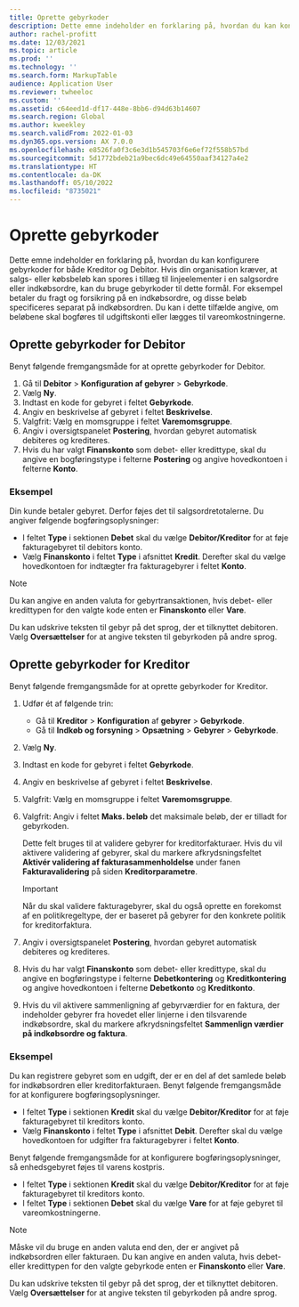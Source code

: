 ```yaml
---
title: Oprette gebyrkoder
description: Dette emne indeholder en forklaring på, hvordan du kan konfigurere gebyrkoder for både Kreditor og Debitor.
author: rachel-profitt
ms.date: 12/03/2021
ms.topic: article
ms.prod: ''
ms.technology: ''
ms.search.form: MarkupTable
audience: Application User
ms.reviewer: twheeloc
ms.custom: ''
ms.assetid: c64eed1d-df17-448e-8bb6-d94d63b14607
ms.search.region: Global
ms.author: kweekley
ms.search.validFrom: 2022-01-03
ms.dyn365.ops.version: AX 7.0.0
ms.openlocfilehash: e8526fa0f3c6e3d1b545703f6e6ef72f558b57bd
ms.sourcegitcommit: 5d1772bdeb21a9bec6dc49e64550aaf34127a4e2
ms.translationtype: HT
ms.contentlocale: da-DK
ms.lasthandoff: 05/10/2022
ms.locfileid: "8735021"
---
```

# <a name="create-charges-codes"></a>Oprette gebyrkoder

Dette emne indeholder en forklaring på, hvordan du kan konfigurere gebyrkoder for både Kreditor og Debitor. Hvis din organisation kræver, at salgs- eller købsbeløb kan spores i tillæg til linjeelementer i en salgsordre eller indkøbsordre, kan du bruge gebyrkoder til dette formål. For eksempel betaler du fragt og forsikring på en indkøbsordre, og disse beløb specificeres separat på indkøbsordren. Du kan i dette tilfælde angive, om beløbene skal bogføres til udgiftskonti eller lægges til vareomkostningerne.

## <a name="set-up-charges-codes-for-accounts-receivable"></a>Oprette gebyrkoder for Debitor

Benyt følgende fremgangsmåde for at oprette gebyrkoder for Debitor.

1. Gå til **Debitor** &gt; **Konfiguration af gebyrer** &gt; **Gebyrkode**.
2. Vælg **Ny**.
3. Indtast en kode for gebyret i feltet **Gebyrkode**.
3. Angiv en beskrivelse af gebyret i feltet **Beskrivelse**.
4. Valgfrit: Vælg en momsgruppe i feltet **Varemomsgruppe**.
5. Angiv i oversigtspanelet **Postering**, hvordan gebyret automatisk debiteres og krediteres.
6. Hvis du har valgt **Finanskonto** som debet- eller kredittype, skal du angive en bogføringstype i felterne **Postering** og angive hovedkontoen i felterne **Konto**.

### <a name="example"></a>Eksempel

Din kunde betaler gebyret. Derfor føjes det til salgsordretotalerne. Du angiver følgende bogføringsoplysninger:

- I feltet **Type** i sektionen **Debet** skal du vælge **Debitor/Kreditor** for at føje fakturagebyret til debitors konto.
- Vælg **Finanskonto** i feltet **Type** i afsnittet **Kredit**. Derefter skal du vælge hovedkontoen for indtægter fra fakturagebyrer i feltet **Konto**.

> [!NOTE]
> Du kan angive en anden valuta for gebyrtransaktionen, hvis debet- eller kredittypen for den valgte kode enten er **Finanskonto** eller **Vare**.

Du kan udskrive teksten til gebyr på det sprog, der et tilknyttet debitoren. Vælg **Oversættelser** for at angive teksten til gebyrkoden på andre sprog.

## <a name="set-up-charges-codes-for-accounts-payable"></a>Oprette gebyrkoder for Kreditor

Benyt følgende fremgangsmåde for at oprette gebyrkoder for Kreditor.

1. Udfør ét af følgende trin:

    - Gå til **Kreditor** &gt; **Konfiguration** af **gebyrer** &gt; **Gebyrkode**.
    - Gå til **Indkøb og forsyning** &gt; **Opsætning** &gt; **Gebyrer** &gt; **Gebyrkode**.

2. Vælg **Ny**.
3. Indtast en kode for gebyret i feltet **Gebyrkode**.
3. Angiv en beskrivelse af gebyret i feltet **Beskrivelse**.
4. Valgfrit: Vælg en momsgruppe i feltet **Varemomsgruppe**.
5. Valgfrit: Angiv i feltet **Maks. beløb** det maksimale beløb, der er tilladt for gebyrkoden.

    Dette felt bruges til at validere gebyrer for kreditorfakturaer. Hvis du vil aktivere validering af gebyrer, skal du markere afkrydsningsfeltet **Aktivér validering af fakturasammenholdelse** under fanen **Fakturavalidering** på siden **Kreditorparametre**.

    > [!IMPORTANT]
    > Når du skal validere fakturagebyrer, skal du også oprette en forekomst af en politikregeltype, der er baseret på gebyrer for den konkrete politik for kreditorfaktura.

6. Angiv i oversigtspanelet **Postering**, hvordan gebyret automatisk debiteres og krediteres.
7. Hvis du har valgt **Finanskonto** som debet- eller kredittype, skal du angive en bogføringstype i felterne **Debetkontering** og **Kreditkontering** og angive hovedkontoen i felterne **Debetkonto** og **Kreditkonto**.
8. Hvis du vil aktivere sammenligning af gebyrværdier for en faktura, der indeholder gebyrer fra hovedet eller linjerne i den tilsvarende indkøbsordre, skal du markere afkrydsningsfeltet **Sammenlign værdier på indkøbsordre og faktura**.

### <a name="example"></a>Eksempel

Du kan registrere gebyret som en udgift, der er en del af det samlede beløb for indkøbsordren eller kreditorfakturaen. Benyt følgende fremgangsmåde for at konfigurere bogføringsoplysninger. 

- I feltet **Type** i sektionen **Kredit** skal du vælge **Debitor/Kreditor** for at føje fakturagebyret til kreditors konto.
- Vælg **Finanskonto** i feltet **Type** i afsnittet **Debit**. Derefter skal du vælge hovedkontoen for udgifter fra fakturagebyrer i feltet **Konto**.

Benyt følgende fremgangsmåde for at konfigurere bogføringsoplysninger, så enhedsgebyret føjes til varens kostpris.

- I feltet **Type** i sektionen **Kredit** skal du vælge **Debitor/Kreditor** for at føje fakturagebyret til kreditors konto.
- I feltet **Type** i sektionen **Debet** skal du vælge **Vare** for at føje gebyret til vareomkostningerne.

> [!NOTE]
> Måske vil du bruge en anden valuta end den, der er angivet på indkøbsordren eller fakturaen. Du kan angive en anden valuta, hvis debet- eller kredittypen for den valgte gebyrkode enten er **Finanskonto** eller **Vare**.

Du kan udskrive teksten til gebyr på det sprog, der et tilknyttet debitoren. Vælg **Oversættelser** for at angive teksten til gebyrkoden på andre sprog.
